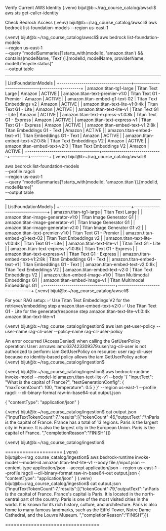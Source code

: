 Verify Current AWS Identity
(.venv) bijut@b:~/rag_course_catalog/awscli$ aws sts get-caller-identity

Check Bedrock Access
(.venv) bijut@b:~/rag_course_catalog/awscli$ aws bedrock list-foundation-models --region us-east-1

(.venv) bijut@b:~/rag_course_catalog/awscli$ aws bedrock list-foundation-models \
 --region us-east-1 \
 --query "modelSummaries[?starts_with(modelId, 'amazon.titan') && contains(modelName, 'Text')].[modelId, modelName, providerName, modelLifecycle.status]" \
 --output table

---

| ListFoundationModels |
+------------------------------------+------------------------------+---------+---------+
| amazon.titan-tg1-large | Titan Text Large | Amazon | ACTIVE |
| amazon.titan-text-premier-v1:0 | Titan Text G1 - Premier | Amazon | ACTIVE |
| amazon.titan-embed-g1-text-02 | Titan Text Embeddings v2 | Amazon | ACTIVE |
| amazon.titan-text-lite-v1:0:4k | Titan Text G1 - Lite | Amazon | ACTIVE |
| amazon.titan-text-lite-v1 | Titan Text G1 - Lite | Amazon | ACTIVE |
| amazon.titan-text-express-v1:0:8k | Titan Text G1 - Express | Amazon | ACTIVE |
| amazon.titan-text-express-v1 | Titan Text G1 - Express | Amazon | ACTIVE |
| amazon.titan-embed-text-v1:2:8k | Titan Embeddings G1 - Text | Amazon | ACTIVE |
| amazon.titan-embed-text-v1 | Titan Embeddings G1 - Text | Amazon | ACTIVE |
| amazon.titan-embed-text-v2:0:8k | Titan Text Embeddings V2 | Amazon | ACTIVE |
| amazon.titan-embed-text-v2:0 | Titan Text Embeddings V2 | Amazon | ACTIVE |
+------------------------------------+------------------------------+---------+---------+
(.venv) bijut@b:~/rag_course_catalog/awscli$

aws bedrock list-foundation-models \
 --profile ragcli \
 --region us-east-1 \
 --query "modelSummaries[?starts_with(modelId, 'amazon.titan')].[modelId, modelName]" \
 --output table

---

| ListFoundationModels |
+------------------------------------+----------------------------------+
| amazon.titan-tg1-large | Titan Text Large |
| amazon.titan-image-generator-v1:0 | Titan Image Generator G1 |
| amazon.titan-image-generator-v1 | Titan Image Generator G1 |
| amazon.titan-image-generator-v2:0 | Titan Image Generator G1 v2 |
| amazon.titan-text-premier-v1:0 | Titan Text G1 - Premier |
| amazon.titan-embed-g1-text-02 | Titan Text Embeddings v2 |
| amazon.titan-text-lite-v1:0:4k | Titan Text G1 - Lite |
| amazon.titan-text-lite-v1 | Titan Text G1 - Lite |
| amazon.titan-text-express-v1:0:8k | Titan Text G1 - Express |
| amazon.titan-text-express-v1 | Titan Text G1 - Express |
| amazon.titan-embed-text-v1:2:8k | Titan Embeddings G1 - Text |
| amazon.titan-embed-text-v1 | Titan Embeddings G1 - Text |
| amazon.titan-embed-text-v2:0:8k | Titan Text Embeddings V2 |
| amazon.titan-embed-text-v2:0 | Titan Text Embeddings V2 |
| amazon.titan-embed-image-v1:0 | Titan Multimodal Embeddings G1 |
| amazon.titan-embed-image-v1 | Titan Multimodal Embeddings G1 |
+------------------------------------+----------------------------------+
(.venv) bijut@b:~/rag_course_catalog/awscli$

For your RAG setup:
✅ Use Titan Text Embeddings V2 for the retriever/embedding step amazon.titan-embed-text-v2:0
✅ Use Titan Text G1 - Lite for the generator/response step amazon.titan-text-lite-v1:0:4k
amazon.titan-text-lite-v1

(.venv) bijut@b:~/rag_course_catalog/ingestion$ aws iam get-user-policy --user-name rag-cli-user --policy-name rag-cli-user-policy

An error occurred (AccessDenied) when calling the GetUserPolicy operation: User: arn:aws:iam::637423309379:user/rag-cli-user is not authorized to perform: iam:GetUserPolicy on resource: user rag-cli-user because no identity-based policy allows the iam:GetUserPolicy action
(.venv) bijut@b:~/rag_course_catalog/ingestion$

(.venv) bijut@b:~/rag_course_catalog/ingestion$ aws bedrock-runtime invoke-model --model-id amazon.titan-text-lite-v1 --body '{ "inputText": "What is the capital of France?", "textGenerationConfig": { "maxTokenCount": 100, "temperature": 0.5 } }' --region us-east-1 --profile ragcli --cli-binary-format raw-in-base64-out output.json

{
"contentType": "application/json"
}

(.venv) bijut@b:~/rag_course_catalog/ingestion$ cat output.json
{"inputTextTokenCount":7,"results":[{"tokenCount":46,"outputText":"\nParis is the capital of France. France has a total of 13 regions. Paris is the largest city in France. It is also the largest city in the European Union. Paris is the capital of France. ","completionReason":"FINISH"}]}

(.venv) bijut@b:~/rag_course_catalog/ingestion$

====================
(.venv) bijut@b:~/rag_course_catalog/ingestion$ aws bedrock-runtime invoke-model   --model-id amazon.titan-text-lite-v1   --body file://input.json   --content-type application/json   --accept application/json   --region us-east-1   --profile ragcli   --cli-binary-format raw-in-base64-out output.json
{
    "contentType": "application/json"
}
(.venv) bijut@b:~/rag_course_catalog/ingestion$ cat output.json 
{"inputTextTokenCount":7,"results":[{"tokenCount":79,"outputText":"\nParis is the capital of France. France's capital is Paris. It is located in the north-central part of the country. Paris is one of the most visited cities in the world. It is known for its rich history, culture, and architecture. Paris is also home to many famous landmarks, such as the Eiffel Tower, Notre Dame Cathedral, and the Louvre Museum. ","completionReason":"FINISH"}]}

=================================
